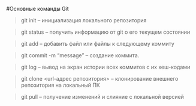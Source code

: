 #Основные команды Git

>git init – инициализация локального репозитория

>git status – получить информацию от git о его текущем 
состоянии

>git add – добавить файл или файлы к следующему коммиту

>git commit -m “message” – создание коммита.

>git log – вывод на экран истории всех коммитов с их хеш-кодами

>git clone <url-адрес репозитория> – клонирование внешнего репозитория на  локальный ПК

>git pull – получение изменений и слияние с локальной версией
